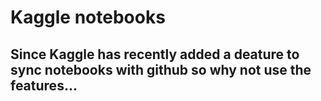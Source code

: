 # Kaggle notebooks

## Since Kaggle has recently added a deature to sync notebooks with github so why not use the features...
